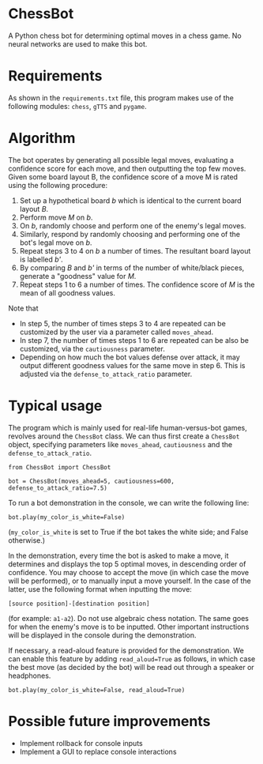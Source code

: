 # ChessBot
A Python chess bot for determining optimal moves in a chess game. No neural networks are used to make this bot.


# Requirements

As shown in the ```requirements.txt``` file, this program makes use of the following modules: ```chess```, ```gTTS``` and ```pygame```.


# Algorithm

The bot operates by generating all possible legal moves, evaluating a confidence score for each move, and then outputting the top few moves. Given some board layout B, the confidence score of a move M is rated using the following procedure:

1. Set up a hypothetical board _b_ which is identical to the current board layout _B_.
2. Perform move _M_ on _b_.
3. On _b_, randomly choose and perform one of the enemy's legal moves.
4. Similarly, respond by randomly choosing and performing one of the bot's legal move on _b_.
5. Repeat steps 3 to 4 on _b_ a number of times. The resultant board layout is labelled _b'_.
6. By comparing _B_ and _b'_ in terms of the number of white/black pieces, generate a "goodness" value for _M_.
7. Repeat steps 1 to 6 a number of times. The confidence score of _M_ is the mean of all goodness values.

Note that
- In step 5, the number of times steps 3 to 4 are repeated can be customized by the user via a parameter called ```moves_ahead```.
- In step 7, the number of times steps 1 to 6 are repeated can be also be customized, via the ```cautiousness``` parameter.
- Depending on how much the bot values defense over attack, it may output different goodness values for the same move in step 6. This is adjusted via the ```defense_to_attack_ratio``` parameter.


# Typical usage

The program which is mainly used for real-life human-versus-bot games, revolves around the ```ChessBot``` class. We can thus first create a ```ChessBot``` object, specifying parameters like ```moves_ahead```, ```cautiousness``` and the ```defense_to_attack_ratio```.

```
from ChessBot import ChessBot

bot = ChessBot(moves_ahead=5, cautiousness=600, defense_to_attack_ratio=7.5)
```

To run a bot demonstration in the console, we can write the following line:

```
bot.play(my_color_is_white=False)
```

(```my_color_is_white``` is set to True if the bot takes the white side; and False otherwise.)

In the demonstration, every time the bot is asked to make a move, it determines and displays the top 5 optimal moves, in descending order of confidence. You may choose to accept the move (in which case the move will be performed), or to manually input a move yourself. In the case of the latter, use the following format when inputting the move:

```[source position]-[destination position]```

(for example: ```a1-a2```). Do not use algebraic chess notation. The same goes for when the enemy's move is to be inputted. Other important instructions will be displayed in the console during the demonstration.

If necessary, a read-aloud feature is provided for the demonstration. We can enable this feature by adding ```read_aloud=True``` as follows, in which case the best move (as decided by the bot) will be read out through a speaker or headphones.

```
bot.play(my_color_is_white=False, read_aloud=True)
```


# Possible future improvements

- Implement rollback for console inputs
- Implement a GUI to replace console interactions
